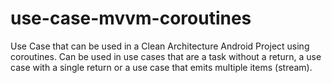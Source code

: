 # use-case-mvvm-coroutines
Use Case that can be used in a Clean Architecture Android Project using coroutines. Can be used in use cases that are a task without a return, a use case with a single return or a use case that emits multiple items (stream).
